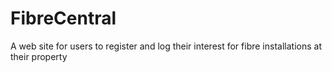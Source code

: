 # FibreCentral
A web site for users to register and log their interest for fibre installations at their property 
